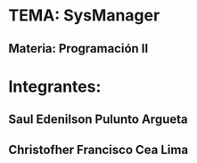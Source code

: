 # TEMA: SysManager

## Materia: Programación II

# Integrantes:

## Saul Edenilson Pulunto Argueta

## Christofher Francisco Cea Lima

